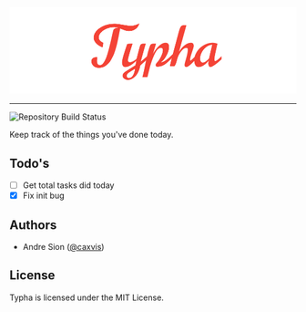 <img src="assets/banner.png" alt="Typha Banner">
<hr>
<img src="https://travis-ci.org/caxvis/typha.svg?branch=master" alt="Repository Build Status">

Keep track of the things you've done today.

## Todo's

- [ ] Get total tasks did today
- [x] Fix init bug

## Authors

- Andre Sion (<a href="https://twitter.com/caxvis">@caxvis</a>)

## License
Typha is licensed under the MIT License.
